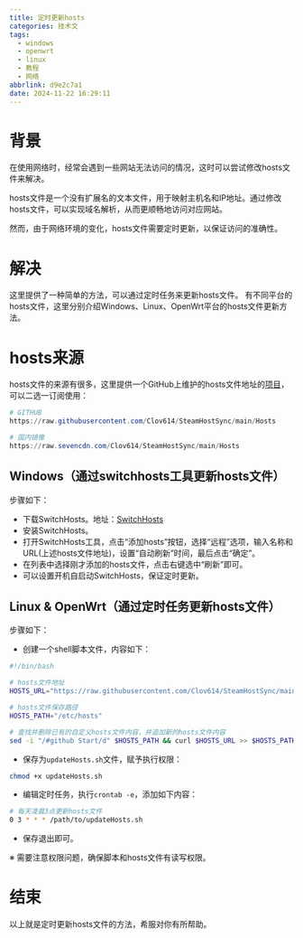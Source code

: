 ```yaml
---
title: 定时更新hosts
categories: 技术文
tags:
  - windows
  - openwrt
  - linux
  - 教程
  - 网络
abbrlink: d9e2c7a1
date: 2024-11-22 16:29:11
---
```


# 背景

在使用网络时，经常会遇到一些网站无法访问的情况，这时可以尝试修改hosts文件来解决。

hosts文件是一个没有扩展名的文本文件，用于映射主机名和IP地址。通过修改hosts文件，可以实现域名解析，从而更顺畅地访问对应网站。

然而，由于网络环境的变化，hosts文件需要定时更新，以保证访问的准确性。

# 解决

这里提供了一种简单的方法，可以通过定时任务来更新hosts文件。
有不同平台的hosts文件，这里分别介绍Windows、Linux、OpenWrt平台的hosts文件更新方法。

# hosts来源

hosts文件的来源有很多，这里提供一个GitHub上维护的hosts文件地址的[项目](https://github.com/Clov614/SteamHostSync)，可以二选一订阅使用：

```powershell
# GITHUB
https://raw.githubusercontent.com/Clov614/SteamHostSync/main/Hosts

# 国内镜像
https://raw.sevencdn.com/Clov614/SteamHostSync/main/Hosts
```

## Windows（通过switchhosts工具更新hosts文件）

步骤如下：

- 下载SwitchHosts。地址：[SwitchHosts](https://switchhosts.vercel.app/zh)
- 安装SwitchHosts。
- 打开SwitchHosts工具，点击“添加hosts”按钮，选择“远程”选项，输入名称和URL(上述hosts文件地址)，设置“自动刷新”时间，最后点击“确定”。
- 在列表中选择刚才添加的hosts文件，点击右键选中“刷新”即可。
- 可以设置开机自启动SwitchHosts，保证定时更新。

## Linux & OpenWrt（通过定时任务更新hosts文件）

步骤如下：

- 创建一个shell脚本文件，内容如下：

```bash
#!/bin/bash

# hosts文件地址
HOSTS_URL="https://raw.githubusercontent.com/Clov614/SteamHostSync/main/Hosts"

# hosts文件保存路径
HOSTS_PATH="/etc/hosts"

# 查找并删除已有的自定义hosts文件内容，并追加新的hosts文件内容
sed -i "/#github Start/d" $HOSTS_PATH && curl $HOSTS_URL >> $HOSTS_PATH

```

- 保存为`updateHosts.sh`文件，赋予执行权限：

```bash
chmod +x updateHosts.sh
```

- 编辑定时任务，执行`crontab -e`，添加如下内容：

```bash
# 每天凌晨3点更新hosts文件
0 3 * * * /path/to/updateHosts.sh
```

- 保存退出即可。

※ 需要注意权限问题，确保脚本和hosts文件有读写权限。

# 结束

以上就是定时更新hosts文件的方法，希服对你有所帮助。




